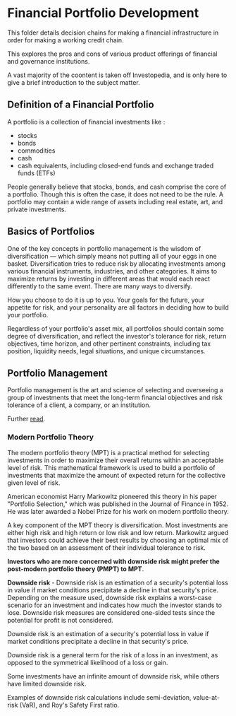 # Financial Portfolio Development

This folder details decision chains for making a financial infrastructure in order for making a working credit chain.

This explores the pros and cons of various product offerings of financial and governance institutions.

A vast majority of the coontent is taken off Investopedia, and is only here to give a brief introduction to the subject matter.

## Definition of a Financial Portfolio

A portfolio is a collection of financial investments like :

- stocks
- bonds
- commodities
- cash
- cash equivalents, including closed-end funds and exchange traded funds (ETFs)

People generally believe that stocks, bonds, and cash comprise the core of a portfolio. Though this is often the case, it does not need to be the rule. A portfolio may contain a wide range of assets including real estate, art, and private investments.

## Basics of Portfolios

One of the key concepts in portfolio management is the wisdom of diversification — which simply means not putting all of your eggs in one basket. Diversification tries to reduce risk by allocating investments among various financial instruments, industries, and other categories. It aims to maximize returns by investing in different areas that would each react differently to the same event. There are many ways to diversify.

How you choose to do it is up to you. Your goals for the future, your appetite for risk, and your personality are all factors in deciding how to build your portfolio.

Regardless of your portfolio's asset mix, all portfolios should contain some degree of diversification, and reflect the investor's tolerance for risk, return objectives, time horizon, and other pertinent constraints, including tax position, liquidity needs, legal situations, and unique circumstances.

## Portfolio Management

Portfolio management is the art and science of selecting and overseeing a group of investments that meet the long-term financial objectives and risk tolerance of a client, a company, or an institution.

Further [read](./portfolio_management.md).

### Modern Portfolio Theory

The modern portfolio theory (MPT) is a practical method for selecting investments in order to maximize their overall returns within an acceptable level of risk. This mathematical framework is used to build a portfolio of investments that maximize the amount of expected return for the collective given level of risk.

American economist Harry Markowitz pioneered this theory in his paper "Portfolio Selection," which was published in the Journal of Finance in 1952. He was later awarded a Nobel Prize for his work on modern portfolio theory.

A key component of the MPT theory is diversification. Most investments are either high risk and high return or low risk and low return. Markowitz argued that investors could achieve their best results by choosing an optimal mix of the two based on an assessment of their individual tolerance to risk.

**Investors who are more concerned with downside risk might prefer the post-modern portfolio theory (PMPT) to MPT**.

**Downside risk** - Downside risk is an estimation of a security's potential loss in value if market conditions precipitate a decline in that security's price. Depending on the measure used, downside risk explains a worst-case scenario for an investment and indicates how much the investor stands to lose. Downside risk measures are considered one-sided tests since the potential for profit is not considered.

Downside risk is an estimation of a security's potential loss in value if market conditions precipitate a decline in that security's price.

Downside risk is a general term for the risk of a loss in an investment, as opposed to the symmetrical likelihood of a loss or gain.

Some investments have an infinite amount of downside risk, while others have limited downside risk.

Examples of downside risk calculations include semi-deviation, value-at-risk (VaR), and Roy's Safety First ratio.

